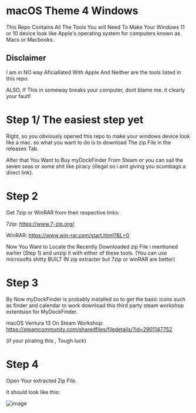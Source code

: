 # macOS Theme 4 Windows
This Repo Contains All The Tools You will Need To Make Your Windows 11 or 10 device look like Apple's operating system for computers known as Macs or Macbooks.
## Disclaimer
I am in NO way Aficiallated With Apple And Neither are the tools listed in this repo.

ALSO, If This in someway breaks your computer, dont blame me. it clearly your fault!

# Step 1/ The easiest step yet
Right, so you obviously opened this repo to make your windows device look like a mac. so what you want to do is to download The zip File in the releases Tab.

After that You Want to Buy myDockFinder From Steam or you can sail the seven seas or some shit like piracy (illegal so i aint giving you scumbags a direct link).

# Step 2
Get 7zip or WinRAR from their respective links:

7zip: https://www.7-zip.org/

WinRAR: https://www.win-rar.com/start.html?&L=0

Now You Want to Locate the Recently Downloaded zip File i mentioned earlier (Step 1) and unzip it with either of these tools.
(You can use microsofts shitty BUILT IN zip extracter but 7zip or winRAR are better)

# Step 3
By Now myDockFinder is probably installed so to get the basic icons such as finder and calendar to work download this third party steam workshop extentsion for MyDockFinder.

macOS Ventura 13 On Steam Workshop: https://steamcommunity.com/sharedfiles/filedetails/?id=2901147752

(if your pirating this , Tough luck)

# Step 4
Open Your extracted Zip File.

It should look like this:

![image](https://github.com/user-attachments/assets/51cefccc-4d65-4411-8aab-55816e20ab35)



